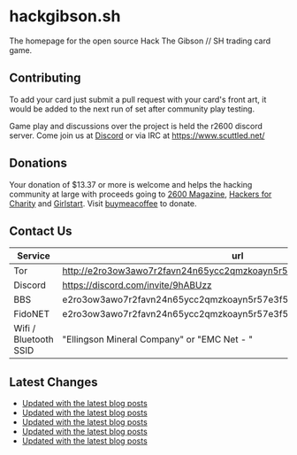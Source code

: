 # hackgibson.sh
The homepage for the open source Hack The Gibson // SH trading card game.


## Contributing

To add your card just submit a pull request with your card's front art, it would be added to the next run of set after community play testing.

Game play and discussions over the project is held the r2600 discord server. Come join us at [Discord](https://discord.com/invite/9hABUzz) or via IRC at https://www.scuttled.net/


## Donations

Your donation of $13.37 or more is welcome and helps the hacking community at large with proceeds going to [2600 Magazine](https://2600.com/), [Hackers for Charity](https://hackersforcharity.org) and [Girlstart](https://girlstart.org).  Visit [buymeacoffee](https://www.buymeacoffee.com/hackgibson.sh) to donate.


## Contact Us

Service | url
-|-
Tor | http://e2ro3ow3awo7r2favn24n65ycc2qmzkoayn5r57e3f56nvjwdcgg32ad.onion
Discord | https://discord.com/invite/9hABUzz
BBS | e2ro3ow3awo7r2favn24n65ycc2qmzkoayn5r57e3f56nvjwdcgg32ad.onion:23
FidoNET | e2ro3ow3awo7r2favn24n65ycc2qmzkoayn5r57e3f56nvjwdcgg32ad.onion:24554
Wifi / Bluetooth SSID | "Ellingson Mineral Company" or "EMC Net - <fidonet address>"

## Latest Changes
<!-- BLOG-POST-LIST:START -->
- [Updated with the latest blog posts](https://github.com/DFW2600/hackgibson.sh/commit/d3c16814a866cf1852fbf6fea8af0a3faf6828a8)
- [Updated with the latest blog posts](https://github.com/DFW2600/hackgibson.sh/commit/8914eac2b7574c4ee207ed68bef1614ec1cbcd3c)
- [Updated with the latest blog posts](https://github.com/DFW2600/hackgibson.sh/commit/68b26e3961c5062d4a0dc16935da5f7389822143)
- [Updated with the latest blog posts](https://github.com/DFW2600/hackgibson.sh/commit/3746dd392bbdf8e8c1238a74b69986419f711528)
- [Updated with the latest blog posts](https://github.com/DFW2600/hackgibson.sh/commit/4db70fc40c6064f45afe9b86a21b32f36cc1a67d)
<!-- BLOG-POST-LIST:END -->
